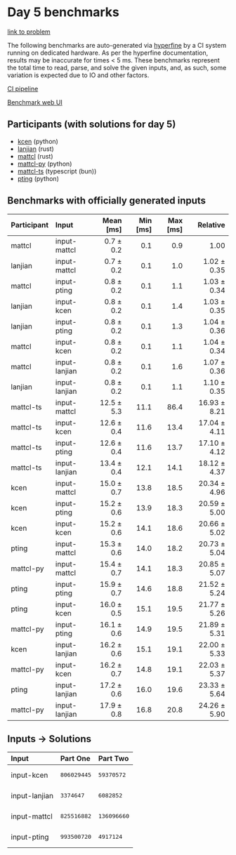 # Day 5 benchmarks

[link to problem](https://adventofcode.com/2023/day/5)

The following benchmarks are auto-generated via
[hyperfine](https://github.com/sharkdp/hyperfine) by a CI system running on
dedicated hardware. As per the hyperfine documentation, results may be
inaccurate for times < 5 ms. These benchmarks represent the total time to read,
parse, and solve the given inputs, and, as such, some variation is expected due
to IO and other factors.

[CI pipeline](http://ci.papercode.net:8080/teams/main/pipelines/aoc2023)

[Benchmark web UI](https://aoc.ancalagon.black)


## Participants (with solutions for day 5)

- [kcen](https://github.com/kcen/aoc2023) (python)
- [lanjian](https://github.com/lanjian/aoc-2023) (rust)
- [mattcl](https://github.com/mattcl/aoc2023) (rust)
- [mattcl-py](https://github.com/mattcl/aoc2023-py) (python)
- [mattcl-ts](https://github.com/mattcl/aoc2023-js) (typescript (bun))
- [pting](https://github.com/pting/aoc2023) (python)


## Benchmarks with officially generated inputs

| Participant | Input | Mean [ms] | Min [ms] | Max [ms] | Relative |
|:---|:---|---:|---:|---:|---:|
| mattcl | input-mattcl | 0.7 ± 0.2 | 0.1 | 0.9 | 1.00 |
| lanjian | input-mattcl | 0.7 ± 0.2 | 0.1 | 1.0 | 1.02 ± 0.35 |
| mattcl | input-pting | 0.8 ± 0.2 | 0.1 | 1.1 | 1.03 ± 0.34 |
| lanjian | input-kcen | 0.8 ± 0.2 | 0.1 | 1.4 | 1.03 ± 0.35 |
| lanjian | input-pting | 0.8 ± 0.2 | 0.1 | 1.3 | 1.04 ± 0.36 |
| mattcl | input-kcen | 0.8 ± 0.2 | 0.1 | 1.1 | 1.04 ± 0.34 |
| mattcl | input-lanjian | 0.8 ± 0.2 | 0.1 | 1.6 | 1.07 ± 0.36 |
| lanjian | input-lanjian | 0.8 ± 0.2 | 0.1 | 1.1 | 1.10 ± 0.35 |
| mattcl-ts | input-mattcl | 12.5 ± 5.3 | 11.1 | 86.4 | 16.93 ± 8.21 |
| mattcl-ts | input-kcen | 12.6 ± 0.4 | 11.6 | 13.4 | 17.04 ± 4.11 |
| mattcl-ts | input-pting | 12.6 ± 0.4 | 11.6 | 13.7 | 17.10 ± 4.12 |
| mattcl-ts | input-lanjian | 13.4 ± 0.4 | 12.1 | 14.1 | 18.12 ± 4.37 |
| kcen | input-mattcl | 15.0 ± 0.7 | 13.8 | 18.5 | 20.34 ± 4.96 |
| kcen | input-pting | 15.2 ± 0.6 | 13.9 | 18.3 | 20.59 ± 5.00 |
| kcen | input-kcen | 15.2 ± 0.6 | 14.1 | 18.6 | 20.66 ± 5.02 |
| pting | input-mattcl | 15.3 ± 0.6 | 14.0 | 18.2 | 20.73 ± 5.04 |
| mattcl-py | input-mattcl | 15.4 ± 0.7 | 14.1 | 18.3 | 20.85 ± 5.07 |
| pting | input-pting | 15.9 ± 0.7 | 14.6 | 18.8 | 21.52 ± 5.24 |
| pting | input-kcen | 16.0 ± 0.5 | 15.1 | 19.5 | 21.77 ± 5.26 |
| mattcl-py | input-pting | 16.1 ± 0.6 | 14.9 | 19.5 | 21.89 ± 5.31 |
| kcen | input-lanjian | 16.2 ± 0.6 | 15.1 | 19.1 | 22.00 ± 5.33 |
| mattcl-py | input-kcen | 16.2 ± 0.7 | 14.8 | 19.1 | 22.03 ± 5.37 |
| pting | input-lanjian | 17.2 ± 0.6 | 16.0 | 19.6 | 23.33 ± 5.64 |
| mattcl-py | input-lanjian | 17.9 ± 0.8 | 16.8 | 20.8 | 24.26 ± 5.90 |


## Inputs -> Solutions

| Input | Part One | Part Two |
|:---|:---|:---|
|input-kcen|<pre>806029445</pre>|<pre>59370572</pre>|
|input-lanjian|<pre>3374647</pre>|<pre>6082852</pre>|
|input-mattcl|<pre>825516882</pre>|<pre>136096660</pre>|
|input-pting|<pre>993500720</pre>|<pre>4917124</pre>|